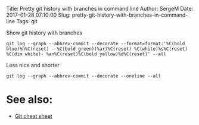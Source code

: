 Title: Pretty git history with branches in command line
Author: SergeM
Date: 2017-01-28 07:10:00
Slug: pretty-git-history-with-branches-in-command-line
Tags: git



Show git history with branches 
```
git log --graph --abbrev-commit --decorate --format=format:'%C(bold blue)%h%C(reset) - %C(bold green)(%ar)%C(reset) %C(white)%s%C(reset) %C(dim white)- %an%C(reset)%C(bold yellow)%d%C(reset)' --all
```
Less nice and shorter
```
git log --graph --abbrev-commit --decorate --oneline --all
```

# See also:

* [Git cheat sheet]({filename}/git-cheat-sheet.rst)
